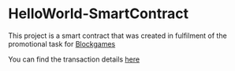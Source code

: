 # HelloWorld-SmartContract

This project is a smart contract that was created in fulfilment of the promotional task for [Blockgames](www.blockgames.gg)

You can find the transaction details [here](https://rinkeby.etherscan.io/address/0xd4bb4044aa4ad93ec1eae993f4168688b44d3e06#code)

